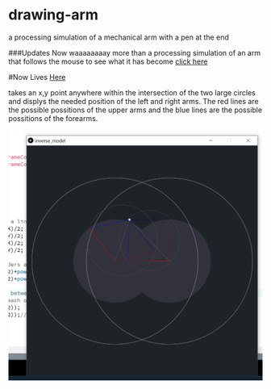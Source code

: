 # drawing-arm
a processing simulation of a mechanical arm with a pen at the end

###Updates
Now waaaaaaaay more than a processing simulation of an arm that follows the mouse
to see what it has become [click here](https://github.com/901Seconds/RoboticArrrm "https://github.com/901Seconds/RoboticArrrm")

#Now Lives [Here](https://github.com/901Seconds/RoboticArrrm "https://github.com/901Seconds/RoboticArrrm")

takes an x,y point anywhere within the intersection of the two large circles and displys the needed position of the left and right arms. The red lines are the possible possitions of the upper arms and the blue lines are the possible possitions of the forearms.
 
![alt text](https://github.com/91Seconds/drawing-arm/blob/master/sample/ScreenShot.png "ScreenShot")
